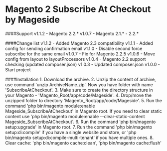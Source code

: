 Magento 2 Subscribe At Checkout by Mageside
===========================================

####Support
    v1.1.2 - Magento 2.2.*
    v1.0.7 - Magento 2.1.* - 2.2.*

####Change list
    v1.1.2 -  Added Magento 2.3 compatibility
    v1.1.1 - Added config for sending confirmation email
    v1.1.0 - Disable second force subscribe for the same email
    v1.0.7 - Fix for Magento 2.2.5
    v1.0.6 - Move config from layout to layoutProcessors
    v1.0.4 - Magento 2.2 support checking (updated composer.json)
    v1.0.3 - Updated composer.json
    v1.0.0 - Start project

####Installation
    1. Download the archive.
    2. Unzip the content of archive, use command 'unzip ArchiveName.zip'. Now you have folder with name 'SubscribeAtCheckout'.
    3. Make sure to create the directory structure in your Magento - 'Magento_Root/app/code/Mageside'.
    4. Drop/move the unzipped folder to directory 'Magento_Root/app/code/Mageside'.
    5. Run the command 'php bin/magento module:enable Mageside_SubscribeAtCheckout' in Magento root. If you need to clear static content use 'php bin/magento module:enable --clear-static-content Mageside_SubscribeAtCheckout'.
    6. Run the command 'php bin/magento setup:upgrade' in Magento root.
    7. Run the command 'php bin/magento setup:di:compile' if you have a single website and store, or 'php bin/magento setup:di:compile-multi-tenant' if you have multiple ones.
    8. Clear cache: 'php bin/magento cache:clean', 'php bin/magento cache:flush'
